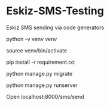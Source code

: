 # Eskiz-SMS-Testing
Eskiz SMS sending via code generators 



python -v venv venv

source venv/bin/activate

pip install -r requirement.txt

python manage.py migrate

python manage.py runserver 

Open localhost:8000/sms/send 

